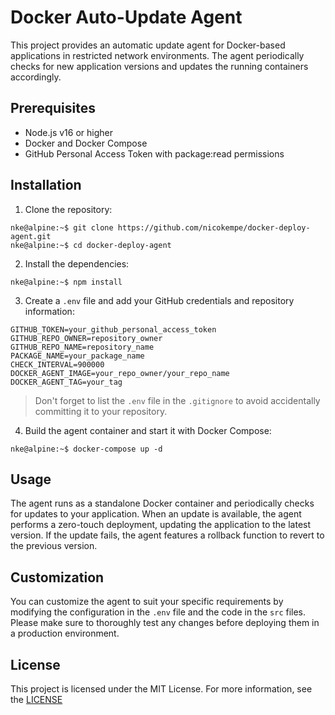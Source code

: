 # Docker Auto-Update Agent

This project provides an automatic update agent for Docker-based applications in restricted network environments. The agent periodically checks for new application versions and updates the running containers accordingly.

## Prerequisites

- Node.js v16 or higher
- Docker and Docker Compose
- GitHub Personal Access Token with package:read permissions

## Installation

1. Clone the repository:

```console
nke@alpine:~$ git clone https://github.com/nicokempe/docker-deploy-agent.git
nke@alpine:~$ cd docker-deploy-agent
```

2. Install the dependencies:

```console
nke@alpine:~$ npm install
```

3. Create a `.env` file and add your GitHub credentials and repository information:

```env
GITHUB_TOKEN=your_github_personal_access_token
GITHUB_REPO_OWNER=repository_owner
GITHUB_REPO_NAME=repository_name
PACKAGE_NAME=your_package_name
CHECK_INTERVAL=900000
DOCKER_AGENT_IMAGE=your_repo_owner/your_repo_name
DOCKER_AGENT_TAG=your_tag
```

> Don't forget to list the `.env` file in the `.gitignore` to avoid accidentally committing it to your repository.

4. Build the agent container and start it with Docker Compose:

```console
nke@alpine:~$ docker-compose up -d
```

## Usage

The agent runs as a standalone Docker container and periodically checks for updates to your application. When an update is available, the agent performs a zero-touch deployment, updating the application to the latest version. If the update fails, the agent features a rollback function to revert to the previous version.

## Customization

You can customize the agent to suit your specific requirements by modifying the configuration in the `.env` file and the code in the `src` files. Please make sure to thoroughly test any changes before deploying them in a production environment.

## License

This project is licensed under the MIT License. For more information, see the [LICENSE](https://github.com/nicokempe/docker-deploy-agent/blob/main/LICENSE)

